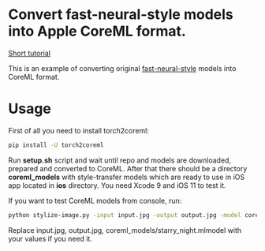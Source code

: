 # Convert fast-neural-style models into Apple CoreML format.

[Short tutorial](https://blog.prismalabs.ai/diy-prisma-app-with-coreml-6b4994cc99e1)

This is an example of converting original [fast-neural-style](https://github.com/jcjohnson/fast-neural-style) models into CoreML format.

# Usage

First of all you need to install torch2coreml:

```bash
pip install -U torch2coreml
```

Run __setup.sh__ script and wait until repo and models are downloaded, prepared and converted to CoreML. After that there should be a directory __coreml_models__ with style-transfer models which are ready to use in iOS app located in __ios__ directory. You need Xcode 9 and iOS 11 to test it.

If you want to test CoreML models from console, run:

```bash
python stylize-image.py -input input.jpg -output output.jpg -model coreml_models/starry_night.mlmodel
```

Replace input.jpg, output.jpg, coreml_models/starry_night.mlmodel with your values if you need it.
